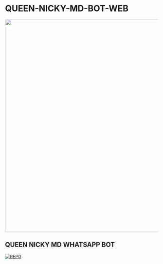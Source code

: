 # QUEEN-NICKY-MD-BOT-WEB


<p align="center">
<a href="https://github.com/nipuna15">
    <img src="https://telegra.ph/file/c7040406048b68186d012.jpg" width="700px">
  </a>
  

   ##       QUEEN NICKY MD WHATSAPP BOT


  [![REPO](https://telegra.ph/file/17da0b506cb3114e07c26.jpg)](https://github.com/QUEEN-NICKY-MD-V1/QUEEN-NICKY-MD/frok) 
